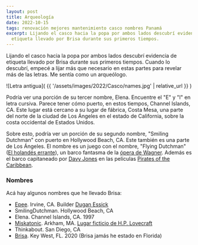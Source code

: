```yaml
---
layout: post
title: Arqueología
date: 2022-10-15
tags: renovación mejores mantenimiento casco nombres Panamá
excerpt: Lijando el casco hacia la popa por ambos lados descubrí evidencia de
  etiqueta llevado por Brisa durante sus primeros tiempos.
---
```


Lijando el casco hacia la popa por ambos lados descubrí evidencia de etiqueta
llevado por Brisa durante sus primeros tiempos. Cuando lo descubrí, empecé a
lijar más que necesario en estas partes para revelar más de las letras. Me
sentía como un arqueólogo.

![Letra antigua](
  {{ '/assets/images/2022/Casco/names.jpg' | relative_url }}
)

Podría ver una porción de su tercer nombre, Elena. Encuentre el "E" y "l" en
letra cursiva. Parece tener cómo puerto, en estos tiempos, Channel Islands, CA.
Este lugar está cercano a su lugar de fábrica, Costa Mesa, una parte del norte
de la ciudad de Los Ángeles en el estado de California, sobre la costa
occidental de Estados Unidos.

Sobre esto, podría ver un porción de su segundo nombre, "Smiling Dutchman" con
puerto en Hollywood Beach, CA. Este también es una parte de Los Ángeles.  El
nombre es un juego con el nombre, "Flying Dutchman" ([El holandés
errante][errante]), un barco fantasma de la [ópera de Wagner][wagner].  Además
es el barco capitaneado por [Davy Jones][jones] en las películas [Pirates of
the Caribbean][pirates].

### Nombres

Acá hay algunos nombres que he llevado Brisa:
- [Epee][epee]. Irvine, CA. Builder [Dugan Essick][essick]
- SmilingDutchman. Hollywood Beach, CA
- Elena. Channel Islands, CA. 1997
- [Miskatonic][mu]. Arkham, MA. [Lugar ficticio de H.P. Lovecraft][hpl]
- Thinkabout. San Diego, CA
- [Brisa][brisa]. Key West, FL. 2020 (Brisa jamás he estado en Florida)

[errante]: https://es.wikipedia.org/wiki/El_holand%C3%A9s_errante_(leyenda)#En_la_cultura
[wagner]: https://es.wikipedia.org/wiki/El_holand%C3%A9s_errante_(%C3%B3pera)
[jones]: https://es.wikipedia.org/wiki/Davy_Jones
[pirates]: https://es.wikipedia.org/wiki/Pirates_of_the_Caribbean:_Dead_Man%27s_Chest
[essick]: https://www.essickwoodworks.com/
[mu]: http://www.miskatonic-university.org/
[brisa]: https://brisa.uy/
[hpl]: https://es.wikipedia.org/wiki/H._P._Lovecraft
[epee]: https://es.wikipedia.org/wiki/Espada_(esgrima)
